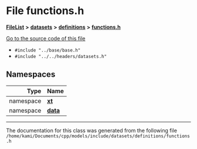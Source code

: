 

# File functions.h



[**FileList**](files.md) **>** [**datasets**](dir_29ff4802398ba4a572b958e731c7adb4.md) **>** [**definitions**](dir_92610beb03a79c6b2c32aee384ba5d92.md) **>** [**functions.h**](functions_8h.md)

[Go to the source code of this file](functions_8h_source.md)



* `#include "../base/base.h"`
* `#include "../../headers/datasets.h"`













## Namespaces

| Type | Name |
| ---: | :--- |
| namespace | [**xt**](namespacext.md) <br> |
| namespace | [**data**](namespacext_1_1data.md) <br> |





















































------------------------------
The documentation for this class was generated from the following file `/home/kami/Documents/cpp/models/include/datasets/definitions/functions.h`


